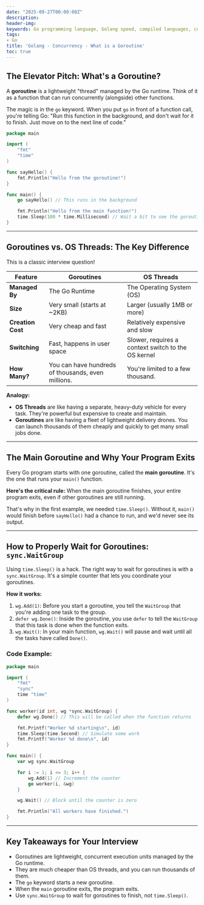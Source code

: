 ```yaml
---
date: "2025-09-27T00:00:00Z"
description:
header-img:
keywords: Go programming language, Golang speed, compiled languages, concurrency in Go, goroutines, Go garbage collection, high-performance applications, Go interview preparation, native compilation, modern hardware optimization, fast compile times, efficient coding practices, Golang features
tags:
- Go
title: 'Golang - Concurrency - What is a Goroutine'
toc: true
---
```


## The Elevator Pitch: What's a Goroutine?

A **goroutine** is a lightweight "thread" managed by the Go runtime. Think of it as a function that can run concurrently (alongside) other functions.

The magic is in the `go` keyword. When you put `go` in front of a function call, you're telling Go: "Run this function in the background, and don't wait for it to finish. Just move on to the next line of code."

```go
package main

import (
	"fmt"
	"time"
)

func sayHello() {
	fmt.Println("Hello from the goroutine!")
}

func main() {
	go sayHello() // This runs in the background

	fmt.Println("Hello from the main function!")
	time.Sleep(100 * time.Millisecond) // Wait a bit to see the goroutine's output
}
```

---

## Goroutines vs. OS Threads: The Key Difference

This is a classic interview question!

| Feature           | Goroutines                                  | OS Threads                                    |
|-------------------|---------------------------------------------|-----------------------------------------------|
| **Managed By**    | The Go Runtime                              | The Operating System (OS)                     |
| **Size**          | Very small (starts at ~2KB)                 | Larger (usually 1MB or more)                  |
| **Creation Cost** | Very cheap and fast                         | Relatively expensive and slow                 |
| **Switching**     | Fast, happens in user space               | Slower, requires a context switch to the OS kernel |
| **How Many?**     | You can have hundreds of thousands, even millions. | You're limited to a few thousand.             |

**Analogy:**

*   **OS Threads** are like having a separate, heavy-duty vehicle for every task. They're powerful but expensive to create and maintain.
*   **Goroutines** are like having a fleet of lightweight delivery drones. You can launch thousands of them cheaply and quickly to get many small jobs done.

---

## The Main Goroutine and Why Your Program Exits

Every Go program starts with one goroutine, called the **main goroutine**. It's the one that runs your `main()` function.

**Here's the critical rule:** When the main goroutine finishes, your entire program exits, even if other goroutines are still running.

That's why in the first example, we needed `time.Sleep()`. Without it, `main()` would finish before `sayHello()` had a chance to run, and we'd never see its output.

---

## How to Properly Wait for Goroutines: `sync.WaitGroup`

Using `time.Sleep()` is a hack. The right way to wait for goroutines is with a `sync.WaitGroup`. It's a simple counter that lets you coordinate your goroutines.

**How it works:**

1.  `wg.Add(1)`: Before you start a goroutine, you tell the `WaitGroup` that you're adding one task to the group.
2.  `defer wg.Done()`: Inside the goroutine, you use `defer` to tell the `WaitGroup` that this task is done when the function exits.
3.  `wg.Wait()`: In your main function, `wg.Wait()` will pause and wait until all the tasks have called `Done()`.

### Code Example:

```go
package main

import (
	"fmt"
	"sync"
	time "time"
)

func worker(id int, wg *sync.WaitGroup) {
	defer wg.Done() // This will be called when the function returns

	fmt.Printf("Worker %d starting\n", id)
	time.Sleep(time.Second) // Simulate some work
	fmt.Printf("Worker %d done\n", id)
}

func main() {
	var wg sync.WaitGroup

	for i := 1; i <= 3; i++ {
		wg.Add(1) // Increment the counter
		go worker(i, &wg)
	}

	wg.Wait() // Block until the counter is zero

	fmt.Println("All workers have finished.")
}
```

---

## Key Takeaways for Your Interview

*   Goroutines are lightweight, concurrent execution units managed by the Go runtime.
*   They are much cheaper than OS threads, and you can run thousands of them.
*   The `go` keyword starts a new goroutine.
*   When the `main` goroutine exits, the program exits.
*   Use `sync.WaitGroup` to wait for goroutines to finish, not `time.Sleep()`.